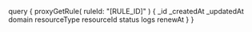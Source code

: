 query {
    proxyGetRule(
        ruleId: "[RULE_ID]"
    ) {
        _id
        _createdAt
        _updatedAt
        domain
        resourceType
        resourceId
        status
        logs
        renewAt
    }
}
